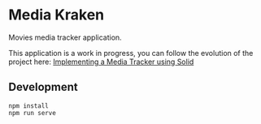 # Media Kraken

Movies media tracker application.

This application is a work in progress, you can follow the evolution of the project here: [Implementing a Media Tracker using Solid](https://noeldemartin.com/tasks/implementing-a-media-tracker-using-solid)

## Development
```
npm install
npm run serve
```
